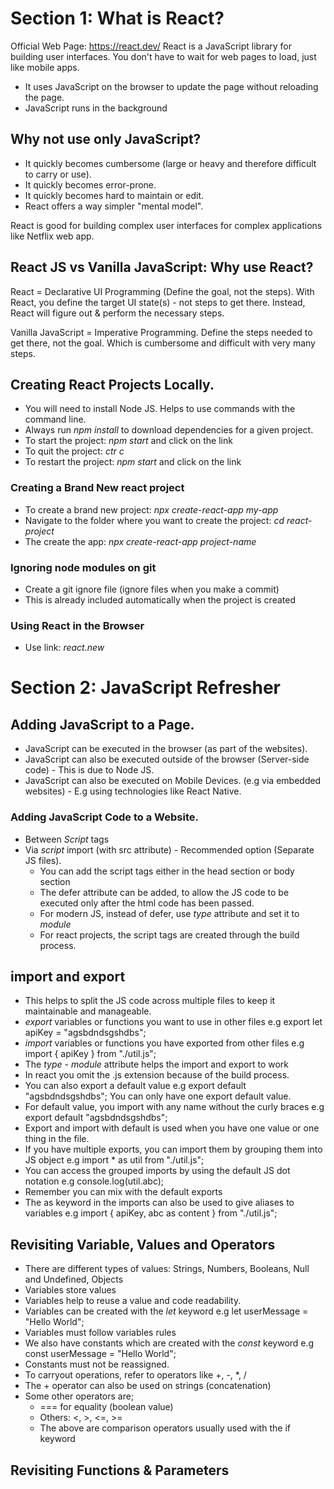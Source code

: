 # Section 1: What is React?

Official Web Page: https://react.dev/
React is a JavaScript library for building user interfaces.
You don't have to wait for web pages to load, just like mobile apps.

-   It uses JavaScript on the browser to update the page without reloading the page.
-   JavaScript runs in the background

## Why not use only JavaScript?

-   It quickly becomes cumbersome (large or heavy and therefore difficult to carry or use).
-   It quickly becomes error-prone.
-   It quickly becomes hard to maintain or edit.
-   React offers a way simpler "mental model".

React is good for building complex user interfaces for complex applications like Netflix web app.

## React JS vs Vanilla JavaScript: Why use React?

React = Declarative UI Programming (Define the goal, not the steps).
With React, you define the target UI state(s) - not steps to get there.
Instead, React will figure out & perform the necessary steps.

Vanilla JavaScript = Imperative Programming.
Define the steps needed to get there, not the goal.
Which is cumbersome and difficult with very many steps.

## Creating React Projects Locally.

-   You will need to install Node JS. Helps to use commands with the command line.
-   Always run _npm install_ to download dependencies for a given project.
-   To start the project: _npm start_ and click on the link
-   To quit the project: _ctr c_
-   To restart the project: _npm start_ and click on the link

### Creating a Brand New react project

-   To create a brand new project: _npx create-react-app my-app_
-   Navigate to the folder where you want to create the project: _cd react-project_
-   The create the app: _npx create-react-app project-name_

### Ignoring node modules on git

-   Create a git ignore file (ignore files when you make a commit)
-   This is already included automatically when the project is created

### Using React in the Browser

-   Use link: _react.new_

# Section 2: JavaScript Refresher

## Adding JavaScript to a Page.

-   JavaScript can be executed in the browser (as part of the websites).
-   JavaScript can also be executed outside of the browser (Server-side code) - This is due to Node JS.
-   JavaScript can also be executed on Mobile Devices. (e.g via embedded websites) - E.g using technologies like React Native.

### Adding JavaScript Code to a Website.

-   Between _Script_ tags
-   Via _script_ import (with src attribute) - Recommended option (Separate JS files).
    -   You can add the script tags either in the head section or body section
    -   The defer attribute can be added, to allow the JS code to be executed only after the html code has been passed.
    -   For modern JS, instead of defer, use _type_ attribute and set it to _module_
    -   For react projects, the script tags are created through the build process.

## import and export

-   This helps to split the JS code across multiple files to keep it maintainable and manageable.
-   _export_ variables or functions you want to use in other files e.g export let apiKey = "agsbdndsgshdbs";
-   _import_ variables or functions you have exported from other files e.g import { apiKey } from "./util.js";
-   The _type - module_ attribute helps the import and export to work
-   In react you omit the .js extension because of the build process.
-   You can also export a default value e.g export default "agsbdndsgshdbs"; You can only have one export default value.
-   For default value, you import with any name without the curly braces e.g export default "agsbdndsgshdbs";
-   Export and import with default is used when you have one value or one thing in the file.
-   If you have multiple exports, you can import them by grouping them into JS object e.g import \* as util from "./util.js";
-   You can access the grouped imports by using the default JS dot notation e.g console.log(util.abc);
-   Remember you can mix with the default exports
-   The as keyword in the imports can also be used to give aliases to variables e.g import { apiKey, abc as content } from "./util.js";

## Revisiting Variable, Values and Operators

-   There are different types of values: Strings, Numbers, Booleans, Null and Undefined, Objects
-   Variables store values
-   Variables help to reuse a value and code readability.
-   Variables can be created with the _let_ keyword e.g let userMessage = "Hello World";
-   Variables must follow variables rules
-   We also have constants which are created with the _const_ keyword e.g const userMessage = "Hello World";
-   Constants must not be reassigned.
-   To carryout operations, refer to operators like +, -, \*, /
-   The + operator can also be used on strings (concatenation)
-   Some other operators are;
    -   === for equality (boolean value)
    -   Others: <, >, <=, >=
    -   The above are comparison operators usually used with the if keyword

## Revisiting Functions & Parameters
